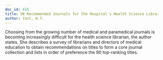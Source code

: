 ```yaml
---
doc_id: 415
title: 90 Recommended Journals for the Hospital's Health Science Library
author: Yast, H.T.
---
```


Choosing from the growing number of medical and paramedical journals
is becoming increasingly difficult for the health science librarian, the author
states. She describes a survey of librarians and directors of medical education
to obtain recommendations on titles to form a core journal collection and lists
in order of preference the 90 top-ranking titles.